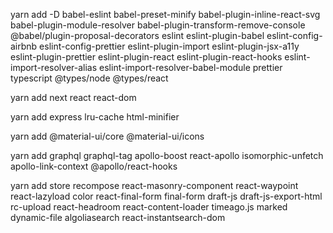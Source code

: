 yarn add -D babel-eslint babel-preset-minify babel-plugin-inline-react-svg babel-plugin-module-resolver babel-plugin-transform-remove-console @babel/plugin-proposal-decorators eslint eslint-plugin-babel eslint-config-airbnb eslint-config-prettier eslint-plugin-import eslint-plugin-jsx-a11y eslint-plugin-prettier eslint-plugin-react eslint-plugin-react-hooks eslint-import-resolver-alias eslint-import-resolver-babel-module prettier typescript @types/node @types/react

yarn add next react react-dom

yarn add express lru-cache html-minifier

yarn add @material-ui/core @material-ui/icons

yarn add graphql graphql-tag apollo-boost react-apollo isomorphic-unfetch apollo-link-context @apollo/react-hooks

yarn add store recompose react-masonry-component react-waypoint react-lazyload color react-final-form final-form draft-js draft-js-export-html rc-upload react-headroom react-content-loader timeago.js marked dynamic-file algoliasearch react-instantsearch-dom
